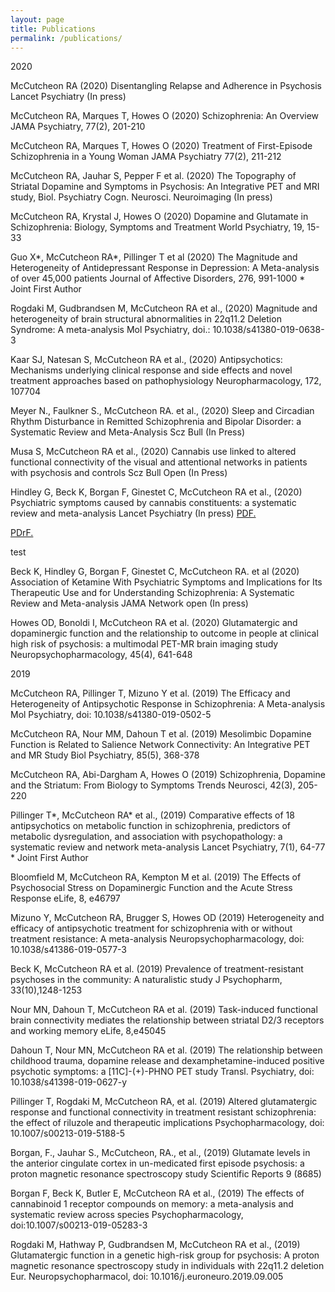 ```yaml
---
layout: page
title: Publications
permalink: /publications/
---
```




2020

McCutcheon RA (2020) Disentangling Relapse and Adherence in Psychosis Lancet Psychiatry (In press)

McCutcheon RA, Marques T, Howes O (2020) Schizophrenia: An Overview JAMA Psychiatry, 77(2), 201-210

McCutcheon RA, Marques T, Howes O (2020) Treatment of First-Episode Schizophrenia in a Young Woman JAMA Psychiatry 77(2), 211-212

McCutcheon RA, Jauhar S, Pepper F et al. (2020) The Topography of Striatal Dopamine and Symptoms in Psychosis: An Integrative PET and MRI study, Biol. Psychiatry Cogn. Neurosci. Neuroimaging (In press)

McCutcheon RA, Krystal J, Howes O (2020) Dopamine and Glutamate in Schizophrenia: Biology, Symptoms and Treatment World Psychiatry, 19, 15-33

Guo X*, McCutcheon RA*, Pillinger T et al (2020) The Magnitude and Heterogeneity of Antidepressant Response in Depression: A Meta-analysis of over 45,000 patients Journal of Affective Disorders, 276, 991-1000 * Joint First Author

Rogdaki M, Gudbrandsen M, McCutcheon RA et al., (2020)  Magnitude and heterogeneity of brain structural abnormalities in 22q11.2 Deletion Syndrome: A meta-analysis Mol Psychiatry, doi.: 10.1038/s41380-019-0638-3

Kaar SJ, Natesan S, McCutcheon RA et al., (2020) Antipsychotics: Mechanisms underlying clinical response and side effects and novel treatment approaches based on pathophysiology Neuropharmacology, 172, 107704

Meyer N., Faulkner S., McCutcheon RA. et al., (2020)  Sleep and Circadian Rhythm Disturbance in Remitted Schizophrenia and Bipolar Disorder: a Systematic Review and Meta-Analysis Scz Bull (In Press)

Musa S, McCutcheon RA et al., (2020) Cannabis use linked to altered functional connectivity of the visual and attentional networks in patients with psychosis and controls Scz Bull Open (In Press)

Hindley G, Beck K, Borgan F, Ginestet C, McCutcheon RA et al., (2020) Psychiatric symptoms caused by cannabis constituents: a systematic review and meta-analysis Lancet Psychiatry (In press)
<a href="pdf/hindley_thc_meta.pdf" target="_blank">PDF.</a>

<a href="pdf/hindley_thc_meta.pdf" target="_blank">PDrF.</a>

test

Beck K, Hindley G, Borgan F, Ginestet C, McCutcheon RA. et al (2020) Association of Ketamine With Psychiatric Symptoms and Implications for Its Therapeutic Use and for Understanding Schizophrenia: A Systematic Review and Meta-analysis JAMA Network open (In press)

Howes OD, Bonoldi I, McCutcheon RA  et al. (2020) Glutamatergic and dopaminergic function and the relationship
to outcome in people at clinical high risk of psychosis: a multimodal PET-MR brain imaging study Neuropsychopharmacology, 45(4), 641-648

	
2019	

McCutcheon RA, Pillinger T, Mizuno Y et al. (2019) The Efficacy and Heterogeneity of Antipsychotic Response in Schizophrenia: A Meta-analysis Mol Psychiatry, doi: 10.1038/s41380-019-0502-5

McCutcheon RA, Nour MM, Dahoun T et al. (2019) Mesolimbic Dopamine Function is Related to Salience Network Connectivity: An Integrative PET and MR Study Biol Psychiatry, 85(5), 368-378

McCutcheon RA, Abi-Dargham A, Howes O (2019) Schizophrenia, Dopamine and the Striatum: From Biology to Symptoms Trends Neurosci, 42(3), 205-220

Pillinger T*, McCutcheon RA* et al., (2019) Comparative effects of 18 antipsychotics on metabolic function in schizophrenia, predictors of metabolic dysregulation, and association with psychopathology: a systematic review and network meta-analysis Lancet Psychiatry, 7(1), 64-77 * Joint First Author

Bloomfield M, McCutcheon RA, Kempton M et al. (2019) The Effects of Psychosocial Stress on Dopaminergic Function and the Acute Stress Response eLife, 8, e46797

Mizuno Y, McCutcheon RA, Brugger S, Howes OD (2019) Heterogeneity and efficacy of antipsychotic treatment for schizophrenia with or without treatment resistance: A meta-analysis Neuropsychopharmacology, doi: 10.1038/s41386-019-0577-3

Beck K, McCutcheon RA et al. (2019) Prevalence of treatment-resistant psychoses in the community: A naturalistic study J Psychopharm, 33(10),1248-1253

Nour MN, Dahoun T, McCutcheon RA et al. (2019) Task-induced functional brain connectivity mediates the relationship between striatal D2/3 receptors and working memory eLife, 8,e45045

Dahoun T, Nour MN, McCutcheon RA et al. (2019)  The relationship between childhood trauma, dopamine release and dexamphetamine-induced positive psychotic symptoms: a [11C]-(+)-PHNO PET study Transl. Psychiatry, doi: 10.1038/s41398-019-0627-y

Pillinger T, Rogdaki M, McCutcheon RA, et al. (2019) Altered glutamatergic response and functional connectivity in treatment resistant schizophrenia: the effect of riluzole and therapeutic implications Psychopharmacology, doi: 10.1007/s00213-019-5188-5

Borgan, F., Jauhar S., McCutcheon, RA., et al., (2019) Glutamate levels in the anterior cingulate cortex in un-medicated first episode psychosis: a proton magnetic resonance spectroscopy study Scientific Reports 9 (8685)

Borgan F, Beck K, Butler E, McCutcheon RA et al., (2019) The effects of cannabinoid 1 receptor compounds on memory: a meta-analysis and systematic review across species Psychopharmacology, doi:10.1007/s00213-019-05283-3

Rogdaki M, Hathway P, Gudbrandsen M, McCutcheon RA et al., (2019) Glutamatergic function in a genetic high-risk group for psychosis: A proton magnetic resonance spectroscopy study in individuals with 22q11.2 deletion Eur. Neuropsychopharmacol, doi: 10.1016/j.euroneuro.2019.09.005
